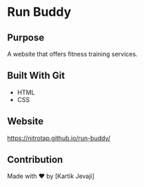# Run Buddy

## Purpose
A website that offers fitness training services.

## Built With Git 
* HTML
* CSS

## Website
https://nitrotap.github.io/run-buddy/

## Contribution
Made with ❤️ by [Kartik Jevaji]
